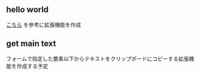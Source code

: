 
## hello world
[こちら](https://github.com/1000ch/chrome-extension-hands-on) を参考に拡張機能を作成

## get main text
フォームで指定した要素以下からテキストをクリップボードにコピーする拡張機能を作成する予定



